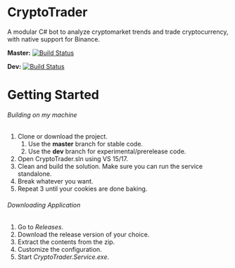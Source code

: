 # CryptoTrader
A modular C# bot to analyze cryptomarket trends and trade cryptocurrency, with native support for Binance.

**Master:**
[![Build Status](https://travis-ci.com/itsmistad/CryptoTrader.svg?branch=master)](https://travis-ci.com/itsmistad/CryptoTrader/branches)

**Dev:**
[![Build Status](https://travis-ci.com/itsmistad/CryptoTrader.svg?branch=dev)](https://travis-ci.com/itsmistad/CryptoTrader/branches)


# Getting Started
###### Building on my machine
1. Clone or download the project.
	1. Use the **master** branch for stable code.
	2. Use the **dev** branch for experimental/prerelease code.
2. Open CryptoTrader.sln using VS 15/17.
3. Clean and build the solution. Make sure you can run the service standalone.
4. Break whatever you want.
5. Repeat 3 until your cookies are done baking.

###### Downloading Application
1. Go to *Releases*.
2. Download the release version of your choice.
3. Extract the contents from the zip.
4. Customize the configuration.
5. Start *CryptoTrader.Service.exe*.